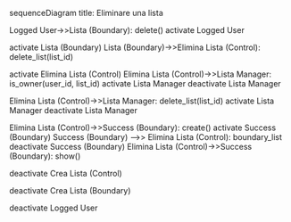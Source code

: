 sequenceDiagram
title: Eliminare una lista

Logged User->>Lista (Boundary): delete()
activate Logged User

activate Lista (Boundary)
Lista (Boundary)->>Elimina Lista (Control): delete_list(list_id)

activate Elimina Lista (Control)
Elimina Lista (Control)->>Lista Manager: is_owner(user_id, list_id)
activate Lista Manager
deactivate Lista Manager

Elimina Lista (Control)->>Lista Manager: delete_list(list_id)
activate Lista Manager
deactivate Lista Manager

Elimina Lista (Control)->>Success (Boundary): create()
activate Success (Boundary)
Success (Boundary) -->> Elimina Lista (Control): boundary_list
deactivate Success (Boundary)
Elimina Lista (Control)->>Success (Boundary): show()

deactivate Crea Lista (Control)

deactivate Crea Lista (Boundary)

deactivate Logged User
